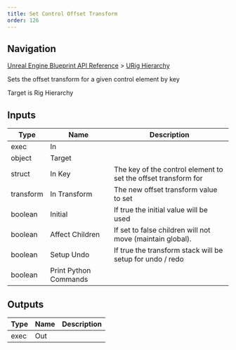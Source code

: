 ```yaml
---
title: Set Control Offset Transform
order: 126
---
```

## Navigation

[Unreal Engine Blueprint API Reference](https://dev.epicgames.com/documentation/en-us/unreal-engine/BlueprintAPI) > [URig Hierarchy](https://dev.epicgames.com/documentation/en-us/unreal-engine/BlueprintAPI/URigHierarchy)

Sets the offset transform for a given control element by key

Target is Rig Hierarchy

## Inputs

| Type | Name | Description |
| --- | --- | --- |
| exec | In |  |
| object | Target |  |
| struct | In Key | The key of the control element to set the offset transform for |
| transform | In Transform | The new offset transform value to set |
| boolean | Initial | If true the initial value will be used |
| boolean | Affect Children | If set to false children will not move (maintain global). |
| boolean | Setup Undo | If true the transform stack will be setup for undo / redo |
| boolean | Print Python Commands |  |

## Outputs

| Type | Name | Description |
| --- | --- | --- |
| exec | Out |  |
